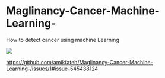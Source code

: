 # Maglinancy-Cancer-Machine-Learning-
How to detect cancer using machine Learning

<img src="https://user-images.githubusercontent.com/28775837/71782976-667deb80-301b-11ea-9239-3464defdcdc5.jpg">

https://github.com/amikfateh/Maglinancy-Cancer-Machine-Learning-/issues/1#issue-545438124
